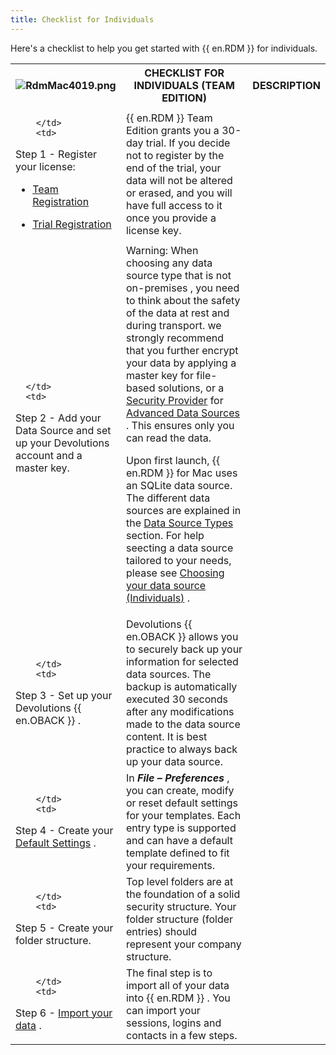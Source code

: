 ```yaml
---
title: Checklist for Individuals
---
```

Here's a checklist to help you get started with {{ en.RDM }} for individuals. 

<table>
	<tr>
		<th>

![RdmMac4019.png](/img/en/rdm/mac/RdmMac4019.png) 
		</th>
		<th>
CHECKLIST FOR INDIVIDUALS (TEAM EDITION) 
		</th>
		<th>
DESCRIPTION 
		</th>
	</tr>
	<tr>
		<td>

		</td>
		<td>
Step 1 - Register your license:  

* [Team Registration](/rdm/mac/installation/client/registration/team-edition/) 
* [Trial Registration](/rdm/mac/installation/client/registration/trial-request/) 
		</td>
		<td>
{{ en.RDM }} Team Edition grants you a 30-day trial. If you decide not to register by the end of the trial, your data will not be altered or erased, and you will have full access to it once you provide a license key. 
		</td>
	</tr>
	<tr>
		<td>

		</td>
		<td>
Step 2 - Add your Data Source and set up your Devolutions account and a master key. 
		</td>
		<td>
Warning: When choosing any data source type that is not on-premises , you need to think about the safety of the data at rest and during transport. we strongly recommend that you further encrypt your data by applying a master key for file-based solutions, or a [Security Provider](/rdm/mac/commands/administration/security-provider/) for [Advanced Data Sources](/rdm/mac/data-sources/data-sources-types/advanced-data-sources/) . This ensures only you can read the data.  

Upon first launch, {{ en.RDM }} for Mac uses an SQLite data source. The different data sources are explained in the [Data Source Types](/rdm/mac/data-sources/data-sources-types/) section. For help seecting a data source tailored to your needs, please see [Choosing your data source (Individuals)](/rdm/mac/getting-started/checklist-individuals/select-data-source-type-individuals/) . 
		</td>
	</tr>
	<tr>
		<td>

		</td>
		<td>
Step 3 - Set up your Devolutions {{ en.OBACK }} . 
		</td>
		<td>
Devolutions {{ en.OBACK }} allows you to securely back up your information for selected data sources. The backup is automatically executed 30 seconds after any modifications made to the data source content. It is best practice to always back up your data source. 
		</td>
	</tr>
	<tr>
		<td>

		</td>
		<td>
Step 4 - Create your [Default Settings](/rdm/mac/commands/file/templates/default-settings/) . 
		</td>
		<td>
In ***File – Preferences*** , you can create, modify or reset default settings for your templates. Each entry type is supported and can have a default template defined to fit your requirements. 
		</td>
	</tr>
	<tr>
		<td>

		</td>
		<td>
Step 5 - Create your folder structure. 
		</td>
		<td>
Top level folders are at the foundation of a solid security structure. Your folder structure (folder entries) should represent your company structure. 
		</td>
	</tr>
	<tr>
		<td>

		</td>
		<td>
Step 6 - [Import your data](/rdm/mac/commands/file/import/overview/) . 
		</td>
		<td>
The final step is to import all of your data into {{ en.RDM }} . You can import your sessions, logins and contacts in a few steps. 
		</td>
	</tr>
</table>




